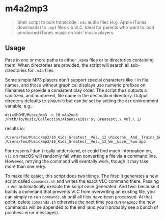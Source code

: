 # m4a2mp3

> Shell script to bulk transcode `.m4a` audio files (e.g. Apple iTunes downloads) to `.mp3` files via VLC. Ideal for parents who want to load purchased iTunes music on kids' music players.

## Usage

Pass in one or more paths to either `.mp4a` files or to directories containing them. When directories are provided, the script will search all sub-directories for `.m4a` files.

Some simple MP3 players don't support special characters like `!` in file names, and those without graphical displays use numeric prefixes on filenames to provide a consistent play order. The script thus outputs a sanitized, and numbered, file name in the destination directory. Output directory defaults to `$PWD/MP3` but can be set by setting the `dst` environment variable, e.g.:

```shell
dst=$HOME/Music/mp3 -n 10 m4a2mp3 /Path/To/Music/Collection/Albums/Kids\'s\ Greatest\,\ Vol.\ 1/
```
results in:
```
/Users/foo/Music/mp3/10_Kids_Greatest__Vol._12_Unicorns__And__Trains_Song__.mp3
/Users/foo/Music/mp3/10_Kids_Greatest__Vol._12_We__Love__Fun.mp3
```

For reasons I don't really understand, or could find much information on, `vlc` on macOS will randomly fail when converting a file via a command line. However, retrying the command will eventally work, though it may take more than one retry.

To make life easier, this script does two things. The first: it generates a new script called `commands.sh` and writes the exact VLC command there. Passing `-x` will automatically execute the script once generated. And two: because it builds a command that prevents VLC from overwriting an existing file, you can simply re-run `commands.sh` until all files have been processed. At that point, delete `commands.sh` otherwise the next time you run `m4a2mp3` the new commands will be appended to the end (and you'll probably see a bunch of pointless error messages).
